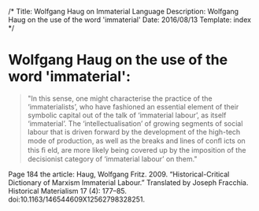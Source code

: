 /*
Title: Wolfgang Haug on Immaterial Language
Description: Wolfgang Haug on the use of the word 'immaterial'
Date: 2016/08/13
Template: index
*/

# Wolfgang Haug on the use of the word 'immaterial':

> "In this sense, one might characterise the practice of the ‘immaterialists’, who have fashioned an 
essential element of their symbolic capital out of the talk of ‘immaterial labour’, as itself ‘immaterial’. 
The ‘intellectualisation’ of growing segments of social labour that is driven forward by the development 
of the high-tech mode of production, as well as the breaks and lines of conﬂ icts on this ﬁ eld, are more 
likely being covered up by the imposition of the decisionist category of ‘immaterial labour’ on them."

Page 184 the article: Haug, Wolfgang Fritz. 2009. “Historical-Critical Dictionary of Marxism Immaterial Labour.” Translated by Joseph Fracchia. Historical Materialism 17 (4): 177–85. doi:10.1163/146544609X12562798328251.

